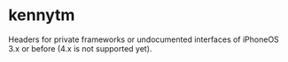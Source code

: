 # kennytm
Headers for private frameworks or undocumented interfaces of iPhoneOS 3.x or before (4.x is not supported yet).
